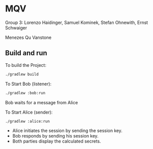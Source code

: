 # MQV
Group 3: Lorenzo Haidinger, Samuel Kominek, Stefan Ohnewith, Ernst Schwaiger

Menezes Qu Vanstone

## Build and run

To build the Project:
```bash
./gradlew build
```

To Start Bob (listener):
```bash
./gradlew :bob:run
```
Bob waits for a message from Alice


To Start Alice (sender):
```bash
./gradlew :alice:run
```
- Alice initiates the session by sending the session key.
- Bob responds by sending his session key.
- Both parties display the calculated secrets.

